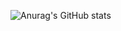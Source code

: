 ![Anurag's GitHub stats](https://github-readme-stats.vercel.app/api?username=Background-Sajjad&show_icons=true&theme=rchartreuse-dark)
